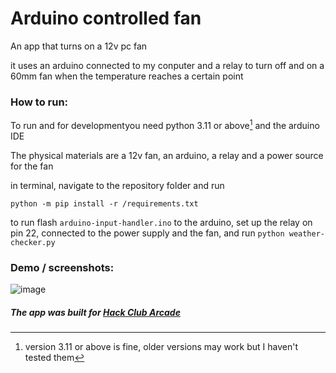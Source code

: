# Arduino controlled fan




An app that turns on a 12v pc fan

it uses an arduino connected to my conputer and a relay to turn off and on a 60mm fan when the temperature reaches a certain point



### How to run:
To run and for developmentyou need python 3.11 or above[^1] and the arduino IDE

The physical materials are a 12v fan, an arduino, a relay and a power source for the fan

in terminal, navigate to the repository folder and run 

`python -m pip install -r /requirements.txt`

to run flash `arduino-input-handler.ino` to the arduino, set up the relay on pin 22, connected to the power supply and the fan, and run `python weather-checker.py`




[^1]:version 3.11 or above is fine, older versions may work but I haven't tested them





### Demo / screenshots:
![image](https://github.com/user-attachments/assets/14831461-5dd6-41dc-ac8c-5ffe76161be7)




##### The app was built for [Hack Club Arcade](https://hackclub.com/arcade/)
